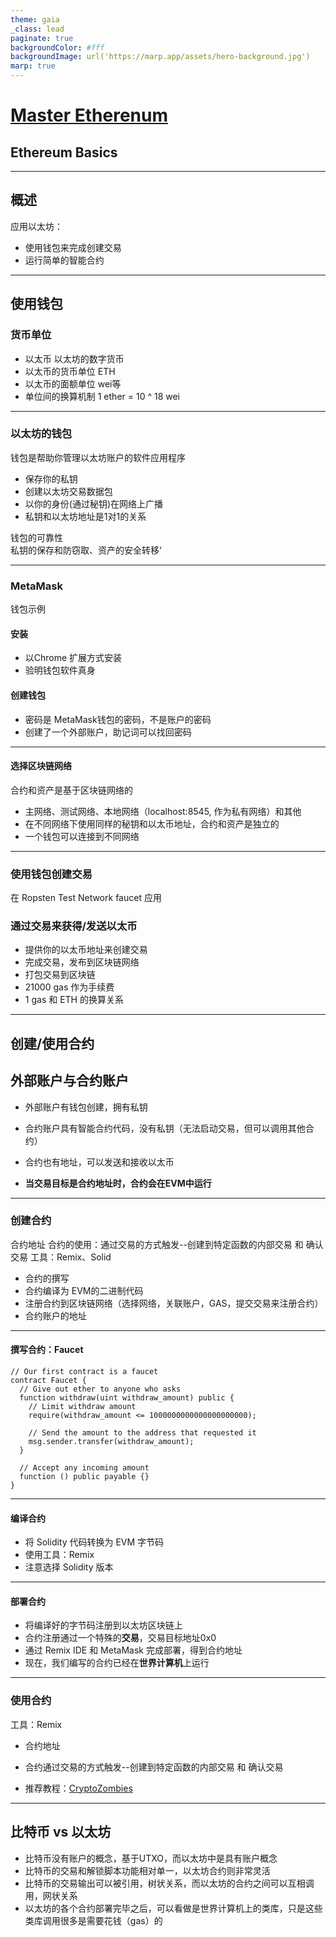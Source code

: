 ```yaml
---
theme: gaia
_class: lead
paginate: true
backgroundColor: #fff
backgroundImage: url('https://marp.app/assets/hero-background.jpg')
marp: true
---
```

# [Master Etherenum](https://github.com/ethereumbook/ethereumbook/blob/develop/02intro.asciidoc)
## Ethereum Basics

---
## 概述
应用以太坊：
* 使用钱包来完成创建交易
* 运行简单的智能合约

---
## 使用钱包
### 货币单位
* 以太币 以太坊的数字货币
* 以太币的货币单位 ETH
* 以太币的面额单位 wei等
* 单位间的换算机制 1 ether = 10 ^ 18 wei

---

### 以太坊的钱包
钱包是帮助你管理以太坊账户的软件应用程序
* 保存你的私钥
* 创建以太坊交易数据包
* 以你的身份(通过秘钥)在网络上广播
* 私钥和以太坊地址是1对1的关系
  
钱包的可靠性  
私钥的保存和防窃取、资产的安全转移‘
  
---  
### MetaMask
钱包示例
#### 安装
* 以Chrome 扩展方式安装
* 验明钱包软件真身
#### 创建钱包
* 密码是 MetaMask钱包的密码，不是账户的密码
* 创建了一个外部账户，助记词可以找回密码

----

#### 选择区块链网络
合约和资产是基于区块链网络的
* 主网络、测试网络、本地网络（localhost:8545, 作为私有网络）和其他
* 在不同网络下使用同样的秘钥和以太币地址，合约和资产是独立的
* 一个钱包可以连接到不同网络

---

### 使用钱包创建交易
在 Ropsten Test Network faucet 应用
### 通过交易来获得/发送以太币
* 提供你的以太币地址来创建交易
* 完成交易，发布到区块链网络
* 打包交易到区块链
* 21000 gas 作为手续费
* 1 gas 和 ETH 的换算关系

---

## 创建/使用合约
## 外部账户与合约账户
* 外部账户有钱包创建，拥有私钥
* 合约账户具有智能合约代码，没有私钥（无法启动交易，但可以调用其他合约）

* 合约也有地址，可以发送和接收以太币
* **当交易目标是合约地址时，合约会在EVM中运行**
---

### 创建合约
合约地址
合约的使用：通过交易的方式触发--创建到特定函数的内部交易 和 确认交易
工具：Remix、Solid
* 合约的撰写
* 合约编译为 EVM的二进制代码
* 注册合约到区块链网络（选择网络，关联账户，GAS，提交交易来注册合约）
* 合约账户的地址
---

#### 撰写合约：Faucet 
```
// Our first contract is a faucet
contract Faucet {
  // Give out ether to anyone who asks
  function withdraw(uint withdraw_amount) public {
    // Limit withdraw amount
    require(withdraw_amount <= 1000000000000000000000);

    // Send the amount to the address that requested it
    msg.sender.transfer(withdraw_amount);
  }

  // Accept any incoming amount
  function () public payable {}
}
```

---
#### 编译合约
* 将 Solidity 代码转换为 EVM 字节码
* 使用工具：Remix
* 注意选择 Solidity 版本

---
#### 部署合约
* 将编译好的字节码注册到以太坊区块链上
* 合约注册通过一个特殊的**交易**，交易目标地址0x0
* 通过 Remix IDE 和 MetaMask 完成部署，得到合约地址
* 现在，我们编写的合约已经在**世界计算机**上运行

--- 
### 使用合约
工具：Remix
* 合约地址
* 合约通过交易的方式触发--创建到特定函数的内部交易 和 确认交易

* 推荐教程：[CryptoZombies](https://cryptozombies.io/zh/course/)

--- 
## 比特币 vs 以太坊
* 比特币没有账户的概念，基于UTXO，而以太坊中是具有账户概念
* 比特币的交易和解锁脚本功能相对单一，以太坊合约则非常灵活
* 比特币的交易输出可以被引用，树状关系，而以太坊的合约之间可以互相调用，网状关系
* 以太坊的各个合约部署完毕之后，可以看做是世界计算机上的类库，只是这些类库调用很多是需要花钱（gas）的

